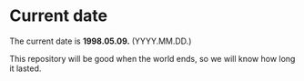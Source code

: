 # Current date

The current date is **1998.05.09.** (YYYY.MM.DD.)

This repository will be good when the world ends, so we will know how long it lasted.